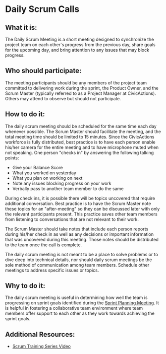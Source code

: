 # Daily Scrum Calls

## What it is:

The Daily Scrum Meeting is a short meeting designed to synchronize the project team on each other's progress from the previous day, share goals for the upcoming day, and bring attention to any issues that may block progress.

## Who should participate:

The meeting participants should be any members of the project team committed to delivering work during the sprint, the Product Owner, and the Scrum Master (typically referred to as a Project Manager at CivicActions). Others may attend to observe but should not participate.

## How to do it:

The daily scrum meeting should be scheduled for the same time each day whenever possible. The Scrum Master should facilitate the meeting, and the total meeting time should be limited to 15 minutes. Since the CivicActions workforce is fully distributed, best practice is to have each person enable his/her camera for the entire meeting and to have microphone muted when not speaking. One person "checks in" by answering the following talking points:

- Give your Balance Score
- What you worked on yesterday
- What you plan on working on next
- Note any issues blocking progress on your work
- Verbally pass to another team member to do the same

During check ins, it is possible there will be topics uncovered that require additional conversation. Best practice is to have the Scrum Master note these topics for an "after-meeting" so they can be discussed later with only the relevant participants present. This practice saves other team members from listening to conversations that are not relevant to their work.

The Scrum Master should take notes that include each person reports during his/her check in as well as any decisions or important information that was uncovered during this meeting. Those notes should be distributed to the team once the call is complete.

The daily scrum meeting is not meant to be a place to solve problems or to dive deep into technical details, nor should daily scrum meetings be the sole method of communication among team members. Schedule other meetings to address specific issues or topics.

## Why to do it:

The daily scrum meeting is useful in determining how well the team is progressing on sprint goals identified during the [Sprint Planning Meeting](sprint-planning-meetings.md). It is helpful in fostering a collaborative team environment where team members offer support to each other as they work towards achieving the sprint goals.

## Additional Resources:

- [Scrum Training Series Video](http://scrumtrainingseries.com/DailyScrumMeeting/DailyScrumMeeting.htm)
